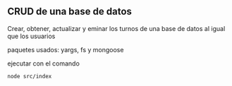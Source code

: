 ## CRUD de una base de datos

Crear, obtener, actualizar y eminar los turnos de una base de datos al igual que los usuarios

paquetes usados:  yargs, fs y mongoose

ejecutar con el comando
```
node src/index
```
